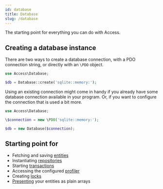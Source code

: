 ```yaml
---
id: database
title: Database
slug: /database
---
```


The starting point for everything you can do with Access.

## Creating a database instance

There are two ways to create a database connection, with a PDO connection
string, or directly with an `\PDO` object.

```php title="With a connection string"
use Access\Database;

$db = Database::create('sqlite::memory:');
```

Using an existing connection might come in handy if you already have some
database connection available in your program. Or, if you want to configure the
connection that is used a bit more.

```php title="With an existing \PDO connection"
use Access\Database;

\$connection = new \PDO('sqlite::memory:');

$db = new Database($connection);
```

## Starting point for

-   Fetching and saving [entities](entities)
-   Instantiating [repositories](repositories)
-   Starting [transactions](transactions)
-   Accessing the configured [profiler](profiler)
-   Creating [locks](locks)
-   [Presenting](presenters) your entities as plain arrays
